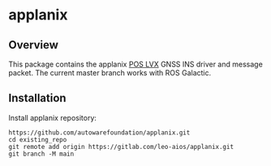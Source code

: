 # applanix

## Overview

This package contains the applanix [POS LVX](https://leodrive.ai/products/applanix-pos-lvx) GNSS INS driver and message packet. The current master branch works with ROS Galactic.


## Installation
Install applanix repository:
```
https://github.com/autowarefoundation/applanix.git
cd existing_repo
git remote add origin https://gitlab.com/leo-aios/applanix.git
git branch -M main
